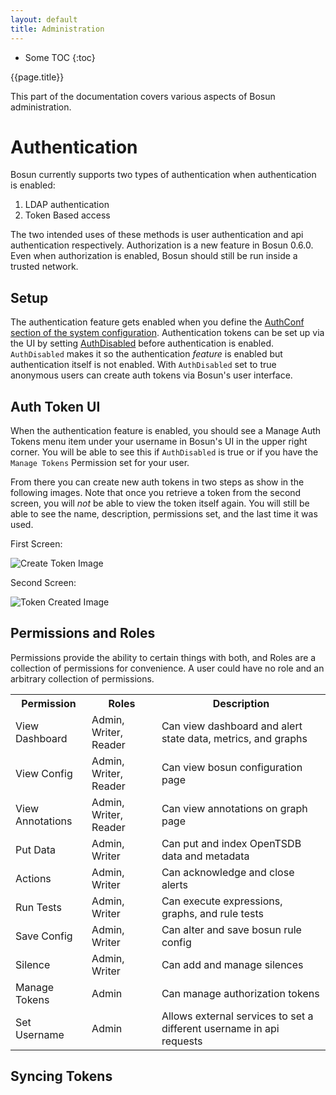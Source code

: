 ```yaml
---
layout: default
title: Administration
---
```


<div class="row">
<div class="col-sm-3" >
  <div class="sidebar" data-spy="affix" data-offset-top="0" data-offset-bottom="0" markdown="1">
 
 * Some TOC
 {:toc}
 
  </div>
</div>

<div class="doc-body col-sm-9" markdown="1">

<p class="title h1">{{page.title}}</p>
This part of the documentation covers various aspects of Bosun administration. 

# Authentication
Bosun currently supports two types of authentication when authentication is enabled:

 1. LDAP authentication
 2. Token Based access

The two intended uses of these methods is user authentication and api authentication respectively. Authorization is a new feature in Bosun 0.6.0. Even when authorization is enabled, Bosun should still be run inside a trusted network.

## Setup
The authentication feature gets enabled when you define the [AuthConf section of the system configuration](/system_configuration#authconf). Authentication tokens can be set up via the UI by setting [AuthDisabled](/system_configuration#authdisabled) before authentication is enabled. `AuthDisabled` makes it so the authentication *feature* is enabled but authentication itself is not enabled. With `AuthDisabled` set to true anonymous users can create auth tokens via Bosun's user interface.

## Auth Token UI
When the authentication feature is enabled, you should see a <span class="docFromLabel">Manage Auth Tokens</span> menu item under your username in Bosun's UI in the upper right corner. You will be able to see this if `AuthDisabled` is true or if you have the `Manage Tokens` Permission set for your user.

From there you can create new auth tokens in two steps as show in the following images. Note that once you retrieve a token from the second screen, you will *not* be able to view the token itself again. You will still be able to see the name, description, permissions set, and the last time it was used.

First Screen:

![Create Token Image](/public/createToken.jpg)

Second Screen:

![Token Created Image](/public/createdToken.jpg)

## Permissions and Roles
Permissions provide the ability to certain things with both, and Roles are a collection of permissions for convenience. A user could have no role and an arbitrary collection of permissions.

<table>
    <tr>
        <th>Permission</th>
        <th>Roles</th>
        <th>Description</th>
    </tr>
    <tr>
        <td>View Dashboard</td>
        <td>Admin, Writer, Reader</td>
        <td>Can view dashboard and alert state data, metrics, and graphs</td>
    </tr>
    <tr>
        <td>View Config</td>
        <td>Admin, Writer, Reader</td>
        <td>Can view bosun configuration page</td>
    </tr>
    <tr>
        <td>View Annotations</td>
        <td>Admin, Writer, Reader</td>
        <td>Can view annotations on graph page</td>
    </tr>
    <tr>
        <td>Put Data</td>
        <td>Admin, Writer</td>
        <td>Can put and index OpenTSDB data and metadata</td>
    </tr>
    <tr>
        <td>Actions</td>
        <td>Admin, Writer</td>
        <td>Can acknowledge and close alerts</td>
    </tr>
    <tr>
        <td>Run Tests</td>
        <td>Admin, Writer</td>
        <td>Can execute expressions, graphs, and rule tests</td>
    </tr>
    <tr>
        <td>Save Config</td>
        <td>Admin, Writer</td>
        <td>Can alter and save bosun rule config</td>
    </tr>
    <tr>
        <td>Silence</td>
        <td>Admin, Writer</td>
        <td>Can add and manage silences</td>
    </tr>
    <tr>
        <td>Manage Tokens</td>
        <td>Admin</td>
        <td>Can manage authorization tokens</td>
    </tr>
    <tr>
        <td>Set Username</td>
        <td>Admin</td>
        <td>Allows external services to set a different username in api requests</td>
    </tr>
</table>

## Syncing Tokens

</div>
</div>
